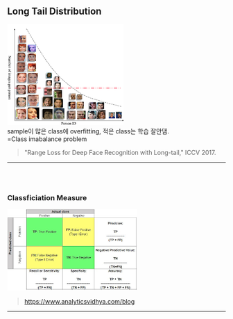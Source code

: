 ## Long Tail Distribution
![LongTailDistribuition](./images/LongTailDistribuition.png)  
sample이 많은 class에 overfitting, 적은 class는 학습 잘안댐.  
=Class imabalance problem  
> "Range Loss for Deep Face Recognition with Long-tail," ICCV 2017.  

-------------------------------------------------------
<br/><br/>

### Classficiation Measure
![ConfusionMatrix](./images/ConfusionMatrix.png)  
> https://www.analyticsvidhya.com/blog  

-------------------------------------------------------
